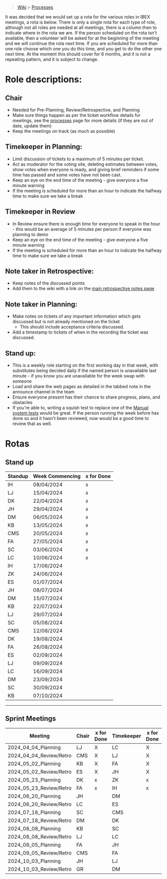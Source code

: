 > [Wiki](Home) > [Processes](Processes)

It was decided that we would set up a rota for the various roles in IBEX meetings, a rota is below. There is only a single rota for each type of role, although not all roles are needed at all meetings, there is a column then to indicate where in the rota we are. If the person scheduled on the rota isn't available, then a volunteer will be asked for at the beginning of the meeting and we will continue the rota next time. If you are scheduled for more than one role choose which one you do this time, and you get to do the other one next time. At the moment this should cover for 6 months, and it is not a repeating pattern, and it is subject to change.

# Role descriptions:
## Chair 
* Needed for Pre-Planning, Review/Retrospective, and Planning
* Make sure things happen as per the ticket workflow details for meetings, see the [processes](Processes) page for more details (if they are out of date, update them)
* Keep the meetings on track (as much as possible)

## Timekeeper in Planning:
* Limit discussion of tickets to a maximum of 5 minutes per ticket.
* Act as moderator for the voting site, deleting estimates between votes, show votes when everyone is ready, and giving brief reminders if some time has passed and some votes have not been cast.
* Keep an eye on the end time of the meeting - give everyone a five minute warning
* If the meeting is scheduled for more than an hour to indicate the halfway time to make sure we take a break

## Timekeeper in Review
* In Review ensure there is enough time for everyone to speak in the hour - this would be an average of 5 minutes per person if everyone was planning to demo
* Keep an eye on the end time of the meeting - give everyone a five minute warning
* If the meeting is scheduled for more than an hour to indicate the halfway time to make sure we take a break

## Note taker in Retrospective:
* Keep notes of the discussed points
* Add them to the wiki with a link on the [main retrospective notes page](Retrospective-Notes)

## Note taker in Planning:
* Make notes on tickets of any important information which gets discussed but is not already mentioned on the ticket
  * This should include acceptance criteria discussed.
* Add a timestamp to tickets of when in the recording the ticket was discussed.

## Stand up:
* This is a weekly role starting on the first working day in that week, with substitutes being decided daily if the named person is unavailable last minute - if you know you are unavailable for the week swap with someone
* Load and share the web pages as detailed in the tabbed note in the announce channel in the team
* Ensure everyone present has their chance to share progress, plans, and obstacles
* If you're able to, writing a squish test to replace one of the [Manual system tests](https://github.com/ISISComputingGroup/ibex_developers_manual/wiki/Manual-System-Tests) would be great. If the person running the week before has done so and it hasn't been reviewed, now would be a good time to review that as well. 

# Rotas

## Stand up
 | Standup | Week Commencing | x for Done |
 |--- | --- | --- |
 |IH | 08/04/2024 |x |
 |LJ | 15/04/2024 |x |
 |DK | 22/04/2024 |x |
 |JH | 29/04/2024 |x |
 |DM | 06/05/2024 |x |
 |KB | 13/05/2024 |x |
 |CMS |20/05/2024 |x |
 |FA | 27/05/2024 |x |
 |SC | 03/06/2024 |x |
 |LC | 10/06/2024 |x |
 |IH | 17/06/2024 | |
 |ZK | 24/06/2024 | |
 |ES | 01/07/2024 | |
 |JH | 08/07/2024 | |
 |DM | 15/07/2024 | |
 |KB | 22/07/2024 | |
 |LJ | 29/07/2024 | |
 |SC | 05/08/2024 | |
 |CMS | 12/08/2024 | |
 |DK | 19/08/2024 | |
 |FA | 26/08/2024 | |
 |ES | 02/09/2024 | |
 |LJ | 09/09/2024 | |
 |LC | 16/09/2024 | |
 |DM | 23/09/2024 | |
 |SC | 30/09/2024 | |
 |KB | 07/10/2024 | |



***

## Sprint Meetings
| Meeting| Chair | x for Done | Timekeeper | x for Done | Note taker | x for Done |
| ---| --- | --- | ---| --- | --- | --- |
| 2024_04_04_Planning| LJ | X | LC| X | LC| X |
| 2024_04_04_Review/Retro| CMS | X | LJ| X | SC| X |
| 2024_05_02_Planning| KB | X | FA| X | LJ| X |
| 2024_05_02_Review/Retro| ES | X | JH| X | IH| X |
| 2024_05_23_Planning| DK |x  | ZK|x  | JH|x  |
| 2024_05_23_Review/Retro| FA |x  | IH|x  | ZK|x  |
| 2024_06_20_Planning| JH |  | DM|  | ES|  |
| 2024_06_20_Review/Retro| LC |  | ES|  | DK|  |
| 2024_07_18_Planning| SC |  | CMS|  | LC|  |
| 2024_07_18_Review/Retro| DM |  | DK|  | ES|  |
| 2024_08_08_Planning| KB |  | SC|  | JH|  |
| 2024_08_08_Review/Retro| LJ |  | LC|  | DM|  |
| 2024_09_05_Planning| FA |  | JH|  | LJ|  |
| 2024_09_05_Review/Retro| CMS |  | FA|  | LC|  |
| 2024_10_03_Planning| JH |  | LJ|  | SC|  |
| 2024_10_03_Review/Retro| GR |  | DM|  | DK|  |



